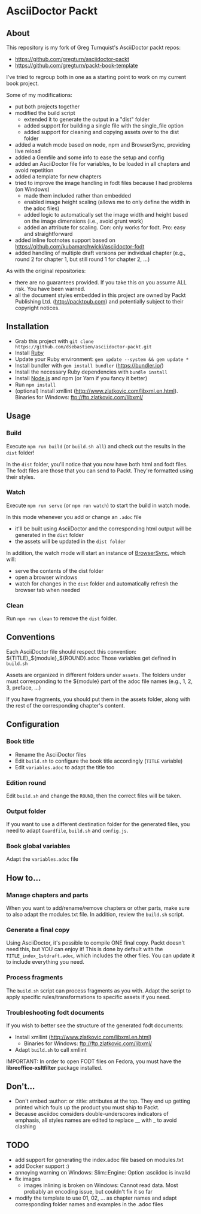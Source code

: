 # AsciiDoctor Packt

## About
This repository is my fork of Greg Turnquist's AsciiDoctor packt repos:
* https://github.com/gregturn/asciidoctor-packt
* https://github.com/gregturn/packt-book-template

I've tried to regroup both in one as a starting point to work on my current book project.

Some of my modifications:
* put both projects together
* modified the build script
  * extended it to generate the output in a "dist" folder
  * added support for building a single file with the single_file option
  * added support for cleaning and copying assets over to the dist folder
* added a watch mode based on node, npm and BrowserSync, providing live reload
* added a Gemfile and some info to ease the setup and config
* added an AsciiDoctor file for variables, to be loaded in all chapters and avoid repetition
* added a template for new chapters
* tried to improve the image handling in fodt files because I had problems (on Windows)
  * made them included rather than embedded
  * enabled image height scaling (allows me to only define the width in the adoc files)
  * added logic to automatically set the image width and height based on the image dimensions (i.e., avoid grunt work)
  * added an attribute for scaling. Con: only works for fodt. Pro: easy and straightforward
* added inline footnotes support based on https://github.com/kubamarchwicki/asciidoctor-fodt
* added handling of multiple draft versions per individual chapter (e.g., round 2 for chapter 1, but still round 1 for chapter 2, ...)

As with the original repositories:
* there are no guarantees provided. If you take this on you assume ALL risk. You have been warned.
* all the document styles embedded in this project are owned by Packt Publishing Ltd. (http://packtpub.com) and potentially subject to their
copyright notices.

## Installation
* Grab this project with `git clone https://github.com/dsebastien/asciidoctor-packt.git`
* Install [Ruby](https://www.ruby-lang.org)
* Update your Ruby environment: `gem update --system && gem update *`
* Install bundler with `gem install bundler` (https://bundler.io/)
* Install the necessary Ruby dependencies with `bundle install`
* Install [Node.js](https://nodejs.org/en/) and npm (or Yarn if you fancy it better)
* Run `npm install`
* (optional) Install xmllint (http://www.zlatkovic.com/libxml.en.html). Binaries for Windows: ftp://ftp.zlatkovic.com/libxml/

## Usage

### Build
Execute `npm run build` (or `build.sh all`) and check out the results in the `dist` folder!

In the `dist` folder, you'll notice that you now have both html and fodt files. The fodt files are those that you can send to Packt. They're formatted using their styles.

### Watch
Execute `npm run serve` (or `npm run watch`) to start the build in watch mode.

In this mode whenever you add or change an `.adoc` file
* it'll be built using AsciiDoctor and the corresponding html output will be generated in the `dist` folder
* the assets will be updated in the `dist folder`

In addition, the watch mode will start an instance of [BrowserSync](https://browsersync.io/), which will:
* serve the contents of the dist folder
* open a browser windows
* watch for changes in the `dist` folder and automatically refresh the browser tab when needed

### Clean  
Run `npm run clean` to remove the `dist` folder.

## Conventions
Each AsciiDoctor file should respect this convention: ${TITLE}_${module}_${ROUND}.adoc
Those variables get defined in `build.sh`

Assets are organized in different folders under `assets`. The folders under must corresponding to the ${module} part of the adoc file names (e.g., 1, 2, 3, preface, ...)

If you have fragments, you should put them in the assets folder, along with the rest of the corresponding chapter's content.

## Configuration

### Book title
* Rename the AsciiDoctor files
* Edit `build.sh` to configure the book title accordingly (`TITLE` variable)
* Edit `variables.adoc` to adapt the title too

### Edition round
Edit `build.sh` and change the `ROUND`, then the correct files will be taken.

### Output folder
If you want to use a different destination folder for the generated files, you need to adapt `Guardfile`, `build.sh` and `config.js`.

### Book global variables
Adapt the `variables.adoc` file

## How to...

### Manage chapters and parts
When you want to add/rename/remove chapters or other parts, make sure to also adapt the modules.txt file. In addition, review the `build.sh` script.

### Generate a final copy
Using AsciiDoctor, it's possible to compile ONE final copy. Packt doesn't need this, but YOU can enjoy it! This is done by default with the `TITLE_index_1stdraft.adoc`, which includes the other files. You can update it to include everything you need.

### Process fragments
The `build.sh` script can process fragments as you with. Adapt the script to apply specific rules/transformations to specific assets if you need.

### Troubleshooting fodt documents
If you wish to better see the structure of the generated fodt documents:
* Install xmllint (http://www.zlatkovic.com/libxml.en.html)
  * Binaries for Windows: ftp://ftp.zlatkovic.com/libxml/
* Adapt `build.sh` to call xmllint

IMPORTANT: In order to open FODT files on Fedora, you must have the **libreoffice-xsltfilter** package installed.

## Don't...
* Don't embed :author: or :title: attributes at the top. They end up getting printed which fouls up the product you must ship to Packt.
* Because asciidoc considers double-underscores indicators of emphasis, all styles names are edited to replace __ with _ to avoid clashing

## TODO
* add support for generating the index.adoc file based on modules.txt
* add Docker support :)
* annoying warning on Windows: Slim::Engine: Option :asciidoc is invalid
* fix images
  * images inlining is broken on Windows: Cannot read data. Most probably an encoding issue, but couldn't fix it so far
* modify the template to use 01, 02, ... as chapter names and adapt corresponding folder names and examples in the .adoc files

